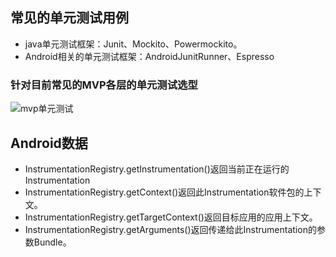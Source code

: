 ## 常见的单元测试用例

- java单元测试框架：Junit、Mockito、Powermockito。
- Android相关的单元测试框架：AndroidJunitRunner、Espresso

### 针对目前常见的MVP各层的单元测试选型

![mvp单元测试](https://upload-images.jianshu.io/upload_images/638283-4655543f8dadd809.png?imageMogr2/auto-orient/strip%7CimageView2/2/w/487/format/webp)

## Android数据

- InstrumentationRegistry.getInstrumentation()返回当前正在运行的Instrumentation
-  InstrumentationRegistry.getContext()返回此Instrumentation软件包的上下文。
-  InstrumentationRegistry.getTargetContext()返回目标应用的应用上下文。
-  InstrumentationRegistry.getArguments()返回传递给此Instrumentation的参数Bundle。